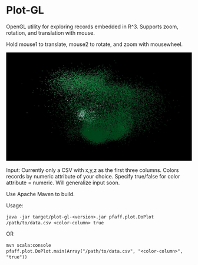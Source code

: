# Plot-GL
OpenGL utility for exploring records embedded in R^3. Supports zoom, rotation, and translation with mouse. 

Hold mouse1 to translate, mouse2 to rotate, and zoom with mousewheel. 

![Plot-GL](https://raw.githubusercontent.com/mpfaffenberger/Plot-GL/master/GL-Plot.JPG)

Input: Currently only a CSV with x,y,z as the first three columns. Colors records by numeric attribute of your choice.
Specify true/false for color attribute = numeric.
Will generalize input soon.

Use Apache Maven to build.

Usage: 
```
java -jar target/plot-gl-<version>.jar pfaff.plot.DoPlot /path/to/data.csv <color-column> true
```
OR
```
mvn scala:console
pfaff.plot.DoPlot.main(Array("/path/to/data.csv", "<color-column>", "true"))
```
